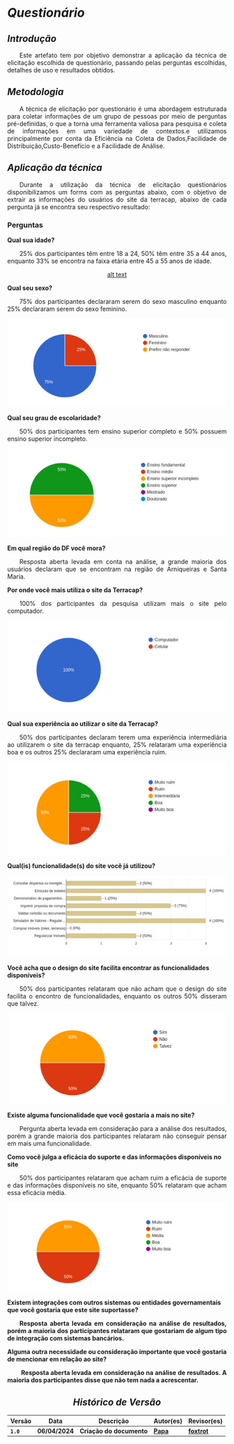 # <a> *Questionário* </a>


## <a> *Introdução* </a>
<p align="justify">&emsp;&emsp;Este artefato tem por objetivo demonstrar a aplicação da técnica de elicitação escolhida de questionário, passando pelas perguntas escolhidas, detalhes de uso e resultados obtidos. </p>

## <a> *Metodologia* </a>
<p align="justify">&emsp;&emsp;A técnica de elicitação por questionário é uma abordagem estruturada para coletar informações de um grupo de pessoas por meio de perguntas pré-definidas, o que a torna  uma ferramenta valiosa para pesquisa e coleta de informações em uma variedade de contextos.e utilizamos principalmente por conta da Eficiência na Coleta de Dados,Facilidade de Distribuição,Custo-Benefício e a Facilidade de Análise.</p>

## <a>*Aplicação da técnica* </a>
<p align="justify">&emsp;&emsp;Durante a utilização da técnica de elicitação questionários disponibilizamos um forms com as perguntas abaixo, com o objetivo de extrair as informações do usuários do site da terracap, abaixo de cada pergunta já se encontra seu respectivo resultado:</p>

### Perguntas

<b> Qual sua idade? </b>

<p align="justify">&emsp;&emsp;25% dos participantes têm entre 18 a 24, 50% têm entre 35 a 44 anos, enquanto 33% se encontra na faixa etária entre 45 a 55 anos de idade.</p>

<center>

[alt text](../../Assets/Base/Questionario/ResultadoIdade.jpeg)

</center>

<b> Qual seu sexo? </b>

<p align="justify">&emsp;&emsp;75% dos participantes declararam serem do sexo masculino enquanto 25% declararam serem do sexo feminino.</p>

<center>

![alt text](../../Assets/Base/Questionario/ResultadoSexo.jpeg)

</center>

<b>Qual seu grau de escolaridade?</b>

<p align="justify">&emsp;&emsp;50% dos participantes tem ensino superior completo e 50% possuem ensino superior incompleto.</p>

<center>

![alt text](../../Assets/Base/Questionario/ResultadoEscolaridade.jpeg)

</center>


<b> Em qual região do DF você mora? </b>

<p align="justify">&emsp;&emsp;Resposta aberta levada em conta na análise, a grande maioria dos usuários declaram que se encontram na região de Arniqueiras e Santa Maria.</p>

<b> Por onde você mais utiliza o site da Terracap? </b>

<p align="justify">&emsp;&emsp;100% dos participantes da pesquisa utilizam mais o site pelo computador.</p>

<center>

![alt text](../../Assets/Base/Questionario/ResultadoPc.jpeg)

</center>

<b> Qual sua experiência ao utilizar o site da Terracap? </b>

<p align="justify">&emsp;&emsp;50% dos participantes declaram terem uma experiência intermediária ao utilizarem o site da terracap enquanto, 25% relataram uma experiência boa e os outros 25% declararam uma experiência ruim.</p>

<center>

![alt text](../../Assets/Base/Questionario/ResultadoExp.jpeg)

</center>

<b> Qual(is) funcionalidade(s) do site você já utilizou?</b>

<center>

![alt text](../../Assets/Base/Questionario/Funcionalidades.jpeg)

</center>

<b> Você acha que o design do site facilita encontrar as funcionalidades disponíveis? </b>

<p align="justify">&emsp;&emsp;50% dos participantes relataram que não acham que o design do site facilita o encontro de funcionalidades, enquanto os outros 50% disseram que talvez.</p>

<center>

![alt text](../../Assets/Base/Questionario/design.jpeg)

</center>

<b> Existe alguma funcionalidade que você gostaria a mais no site? </b>
<p align="justify">&emsp;&emsp;Pergunta aberta levada em consideração para a análise dos resultados, porém a grande maioria dos participantes relataram não conseguir pensar em mais uma funcionalidade.</p>


<b>Como você julga a eficácia do suporte e das informações disponíveis no site</b>
<p align="justify">&emsp;&emsp;50% dos participantes relataram que acham ruim a eficácia de suporte e das informações disponíveis no site, enquanto 50% relataram que acham  essa eficácia média.</p>

<center>

![alt text](../../Assets/Base/Questionario/Suporte.jpeg)

</center>

<b>Existem integrações com outros sistemas ou entidades governamentais que você gostaria que este site suportasse?<b>

<p align="justify">&emsp;&emsp;Resposta aberta levada em consideração na análise de resultados, porém a maioria dos participantes relataram que gostariam de algum tipo de integração com sistemas bancários.</p>

<b>Alguma outra necessidade ou consideração importante que você gostaria de mencionar em relação ao site?<b>

<p align="justify">&emsp;&emsp; Resposta aberta levada em consideração na análise de resultados. A maioria dos participantes disse que não tem nada a acrescentar.</p>

<center>

## <a>*Histórico de Versão*</a>

| Versão | Data       | Descrição              | Autor(es)                                        | Revisor(es)                   |
| ------ | ---------- | ---------------------- | ------------------------------------------------ | ----------------------------- |
| `1.0`  | 06/04/2024 | Criação do documento   | [Papa](/Subgrupos/Papa)                          | [foxtrot](/Subgrupos/foxtrot)   |


</center>

